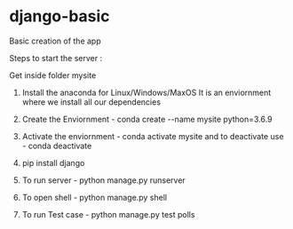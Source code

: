 # django-basic

Basic creation of the app

Steps to start the server :

Get inside folder mysite

1. Install the anaconda for Linux/Windows/MaxOS
   It is an enviornment where we install all our dependencies

2. Create the Enviornment - conda create --name mysite python=3.6.9

3. Activate the enviornment - conda activate mysite
   and to deactivate use - conda deactivate

4. pip install django

5. To run server - python manage.py runserver

6. To open shell - python manage.py shell

7. To run Test case - python manage.py test polls
